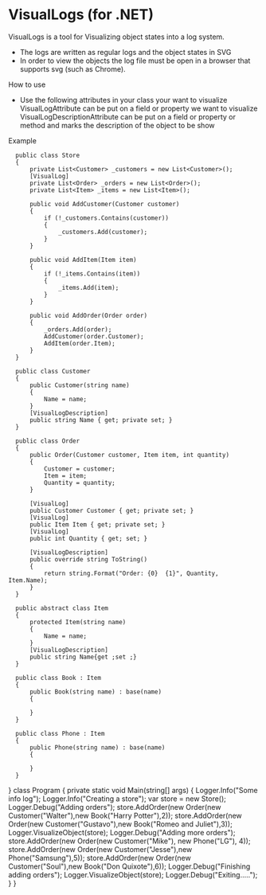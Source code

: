 VisualLogs (for .NET)
==========

VisualLogs is a tool for Visualizing object states into a log system.

* The logs are written as regular logs and the object states in SVG
* In order to view the objects the log file must be open in a browser that supports svg (such as Chrome).

How to use
* Use the following attributes in your class your want to visualize
            VisualLogAttribute 
can be put on a field or property we want to visualize
            VisualLogDescriptionAttribute
can be put on a field or property or method and marks the description of the object to be show

Example


      public class Store
      {
          private List<Customer> _customers = new List<Customer>();
          [VisualLog]
          private List<Order> _orders = new List<Order>();
          private List<Item> _items = new List<Item>();
  
          public void AddCustomer(Customer customer)
          {
              if (!_customers.Contains(customer))
              {
                  _customers.Add(customer);
              }
          }
  
          public void AddItem(Item item)
          {
              if (!_items.Contains(item))
              {
                  _items.Add(item);
              }
          }
  
          public void AddOrder(Order order)
          {
              _orders.Add(order);
              AddCustomer(order.Customer);
              AddItem(order.Item);
          }
      }
  
      public class Customer
      {
          public Customer(string name)
          {
              Name = name;
          }
          [VisualLogDescription]
          public string Name { get; private set; }
      }
  
      public class Order
      {
          public Order(Customer customer, Item item, int quantity)
          {
              Customer = customer;
              Item = item;
              Quantity = quantity;
          }
  
          [VisualLog]
          public Customer Customer { get; private set; }
          [VisualLog]
          public Item Item { get; private set; }
          [VisualLog]
          public int Quantity { get; set; }
  
          [VisualLogDescription]
          public override string ToString()
          {
              return string.Format("Order: {0}  {1}", Quantity, Item.Name);
          }
      }
  
      public abstract class Item
      {
          protected Item(string name)
          {
              Name = name;
          }
          [VisualLogDescription]
          public string Name{get ;set ;}
      }
  
      public class Book : Item
      {
          public Book(string name) : base(name)
          {
              
          }
      }
  
      public class Phone : Item
      {
          public Phone(string name) : base(name)
          {
              
          }
      }
  }
  class Program
      {
          private static void Main(string[] args)
          {
              Logger.Info("Some info log");
              Logger.Info("Creating a store");
              var store = new Store();
              Logger.Debug("Adding orders");
              store.AddOrder(new Order(new Customer("Walter"),new Book("Harry Potter"),2));
              store.AddOrder(new Order(new Customer("Gustavo"),new Book("Romeo and Juliet"),3));
              Logger.VisualizeObject(store);
              Logger.Debug("Adding more orders");
              store.AddOrder(new Order(new Customer("Mike"), new Phone("LG"), 4));
              store.AddOrder(new Order(new Customer("Jesse"),new Phone("Samsung"),5));
              store.AddOrder(new Order(new Customer("Soul"),new Book("Don Quixote"),6));
              Logger.Debug("Finishing adding orders");
              Logger.VisualizeObject(store);
              Logger.Debug("Exiting.....");
          }
      }
